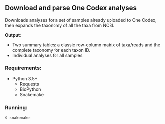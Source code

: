 ## Download and parse One Codex analyses

Downloads analyses for a set of samples already uploaded to One Codex, then
expands the taxonomy of all the taxa from NCBI.

**Output**: 
- Two summary tables: a classic row-column matrix of taxa/reads and
  the complete taxonomy for each taxon ID.
- Individual analyses for all samples

### Requirements:
- Python 3.5+
  - Requests
  - BioPython
  - Snakemake

### Running:
```sh
$ snakemake
```

